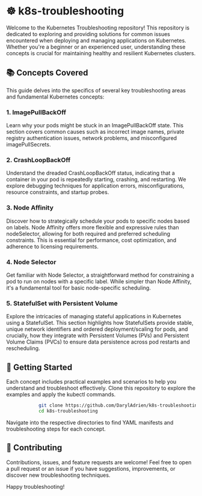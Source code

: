 # ☸️ k8s-troubleshooting

Welcome to the Kubernetes Troubleshooting repository! This repository is dedicated to exploring and providing solutions for common issues encountered when deploying and managing applications on Kubernetes. Whether you're a beginner or an experienced user, understanding these concepts is crucial for maintaining healthy and resilient Kubernetes clusters.

## 📚 Concepts Covered

This guide delves into the specifics of several key troubleshooting areas and fundamental Kubernetes concepts:

### 1. ImagePullBackOff

Learn why your pods might be stuck in an ImagePullBackOff state. This section covers common causes such as incorrect image names, private registry authentication issues, network problems, and misconfigured imagePullSecrets.

### 2. CrashLoopBackOff

Understand the dreaded CrashLoopBackOff status, indicating that a container in your pod is repeatedly starting, crashing, and restarting. We explore debugging techniques for application errors, misconfigurations, resource constraints, and startup probes.

### 3. Node Affinity

Discover how to strategically schedule your pods to specific nodes based on labels. Node Affinity offers more flexible and expressive rules than nodeSelector, allowing for both required and preferred scheduling constraints. This is essential for performance, cost optimization, and adherence to licensing requirements.

### 4. Node Selector

Get familiar with Node Selector, a straightforward method for constraining a pod to run on nodes with a specific label. While simpler than Node Affinity, it's a fundamental tool for basic node-specific scheduling.

### 5. StatefulSet with Persistent Volume

Explore the intricacies of managing stateful applications in Kubernetes using a StatefulSet. This section highlights how StatefulSets provide stable, unique network identifiers and ordered deployment/scaling for pods, and crucially, how they integrate with Persistent Volumes (PVs) and Persistent Volume Claims (PVCs) to ensure data persistence across pod restarts and rescheduling.

## 🚀 Getting Started

Each concept includes practical examples and scenarios to help you understand and troubleshoot effectively. Clone this repository to explore the examples and apply the kubectl commands.

```bash
            git clone https://github.com/DarylAdrien/k8s-troubleshooting.git
            cd k8s-troubleshooting
```

Navigate into the respective directories to find YAML manifests and troubleshooting steps for each concept.

## 🤝 Contributing
Contributions, issues, and feature requests are welcome! Feel free to open a pull request or an issue if you have suggestions, improvements, or discover new troubleshooting techniques.

Happy troubleshooting!